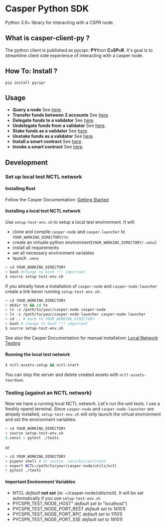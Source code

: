 Casper Python SDK
======================================================

Python 3.9+ library for interacting with a CSPR node.


What is casper-client-py ?
------------------------------------------------------

The python client is published as pycspr: **PY**thon **C**a**SP**e**R**.  It's goal is to streamline client side experience of interacting with a casper node.


How To: Install ?
------------------------------------------------------

```
pip install pycspr
```

## Usage

* **Query a node** See [here](how_tos/how_to_query_a_node.py).
* **Transfer funds between 2 accounts** See [here](how_tos/how_to_transfer.py).
* **Delegate funds to a validator** See [here](how_tos/how_to_delegate.py).
* **Undelegate funds from a validator**  See [here](how_tos/how_to_undelegate.py).
* **Stake funds as a validator** See [here](how_tos/how_to_stake.py).
* **Unstake funds as a validator** See [here](how_tos/how_to_unstake.py).
* **Install a smart contract** See [here](how_tos/how_to_install_a_contract.py).
* **Invoke a smart contract** See [here](how_tos/how_to_invoke_a_contract.py).

## Development

### Set up local test NCTL network

#### Installing Rust

Follow the Casper Documentation: [Getting
Started](https://docs.casperlabs.io/en/latest/dapp-dev-guide/setup-of-rust-contract-sdk.html)

#### Installing a local test NCTL network
Use `setup-test-env.sh` to setup a local test environment. 
It will:
* clone and compile `casper-node` and `casper-launcher` to
  `YOUR_WORKING_DIRECTORY/tn`
* create an virtuale python environment(`YOUR_WORKING_DIRECTORY/.venv`)
* install all requirements
* set all necessary environment variables 
* launch `.venv`

```bash
> cd YOUR_WORKING_DIRECTORY
> bash #change to bash !!! important
$ source setup-test-env.sh  
```

If you already have a installation of `casper-node` and `casper-node-launcher`
create a link bevor running `setup-test-env.sh`:

```bash
> cd YOUR_WORKING_DIRECTORY
> mkdir tn && cd tn
> ln -s /path/to/your/casper-node casper-node
> ln -s /path/to/your/casper-node-launcher casper-node-launcher
> cd .. # back to YOUR_WORKING_DIRECTORY
> bash # change to bash !!! important
$ source setup-test-env.sh  
```

See also the Casper Documentation for manual installation:
[Local Network Testing](https://docs.casperlabs.io/en/latest/dapp-dev-guide/setup-nctl.html)

#### Running the local test network
```bash
$ nctl-assets-setup && nctl-start 
```

You can stop the server and delete created assets with `nctl-assets-teardown`.

### Testing (against an NCTL network)
Now we have a running local NCTL network. Let's run the unit tests. I use a
freshly opend terminal. Since  `casper-node` and `casper-node-launcher` are already
installed, `setup-test-env.sh` will only launch the virtual environment and set the environment variables: 

```bash
> cd YOUR_WORKING_DIRECTORY
> source setup-test-env.sh
(.venv) > pytest ./tests
```
or

```bash
> cd YOUR_WORKING_DIRECTORY
> pipenv shell # or source .venv/bin/activate
> export NCTL=/path/to/your/casper-node/utils/nctl
> pytest ./tests
````

#### Important Environment Variables
* NTCL *default* **not set** (ie: ~/casper-node/utils/nctl). It will be set automatically if you use `setup-test-env.sh`
* PYCSPR_TEST_NODE_HOST" *default set to* "localhost")
* PYCSPR_TEST_NODE_PORT_REST *default set to* 14101)
* PYCSPR_TEST_NODE_PORT_RPC *default set to* 11101)
* PYCSPR_TEST_NODE_PORT_SSE *default set to* 18101)

